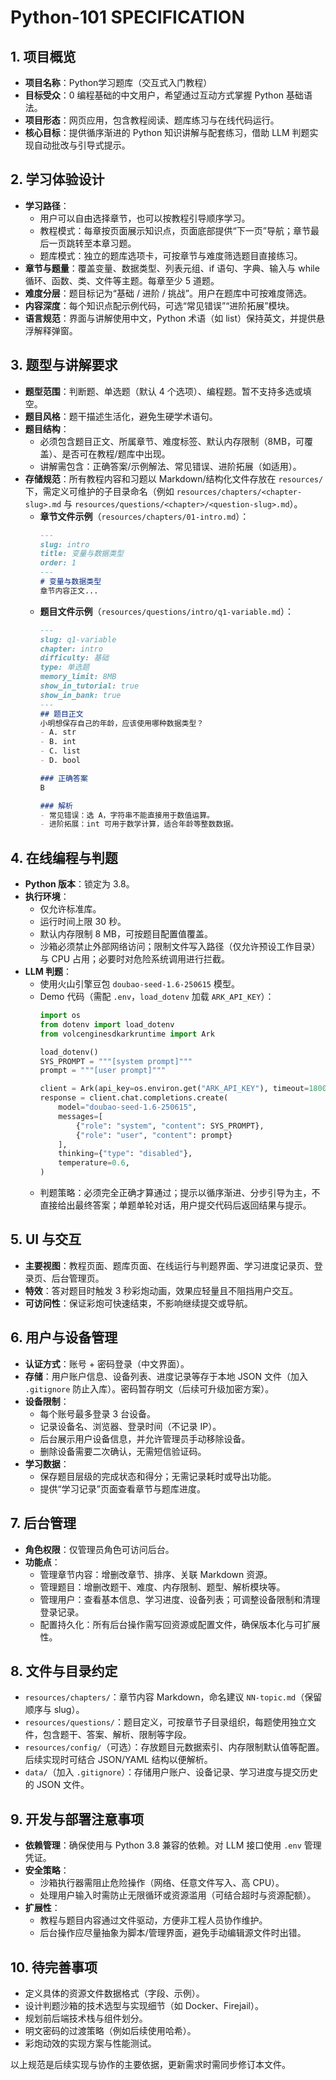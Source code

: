 # Python-101 SPECIFICATION

## 1. 项目概览
- **项目名称**：Python学习题库（交互式入门教程）
- **目标受众**：0 编程基础的中文用户，希望通过互动方式掌握 Python 基础语法。
- **项目形态**：网页应用，包含教程阅读、题库练习与在线代码运行。
- **核心目标**：提供循序渐进的 Python 知识讲解与配套练习，借助 LLM 判题实现自动批改与引导式提示。

## 2. 学习体验设计
- **学习路径**：
  - 用户可以自由选择章节，也可以按教程引导顺序学习。
  - 教程模式：每章按页面展示知识点，页面底部提供“下一页”导航；章节最后一页跳转至本章习题。
  - 题库模式：独立的题库选项卡，可按章节与难度筛选题目直接练习。
- **章节与题量**：覆盖变量、数据类型、列表元组、if 语句、字典、输入与 while 循环、函数、类、文件等主题。每章至少 5 道题。
- **难度分层**：题目标记为“基础 / 进阶 / 挑战”。用户在题库中可按难度筛选。
- **内容深度**：每个知识点配示例代码，可选“常见错误”“进阶拓展”模块。
- **语言规范**：界面与讲解使用中文，Python 术语（如 list）保持英文，并提供悬浮解释弹窗。

## 3. 题型与讲解要求
- **题型范围**：判断题、单选题（默认 4 个选项）、编程题。暂不支持多选或填空。
- **题目风格**：题干描述生活化，避免生硬学术语句。
- **题目结构**：
  - 必须包含题目正文、所属章节、难度标签、默认内存限制（8MB，可覆盖）、是否可在教程/题库中出现。
  - 讲解需包含：正确答案/示例解法、常见错误、进阶拓展（如适用）。
- **存储规范**：所有教程内容和习题以 Markdown/结构化文件存放在 `resources/` 下，需定义可维护的子目录命名（例如 `resources/chapters/<chapter-slug>.md` 与 `resources/questions/<chapter>/<question-slug>.md`）。
  - **章节文件示例**（`resources/chapters/01-intro.md`）：
    ```markdown
    ---
    slug: intro
    title: 变量与数据类型
    order: 1
    ---
    # 变量与数据类型
    章节内容正文...
    ```
  - **题目文件示例**（`resources/questions/intro/q1-variable.md`）：
    ```markdown
    ---
    slug: q1-variable
    chapter: intro
    difficulty: 基础
    type: 单选题
    memory_limit: 8MB
    show_in_tutorial: true
    show_in_bank: true
    ---
    ## 题目正文
    小明想保存自己的年龄，应该使用哪种数据类型？
    - A. str
    - B. int
    - C. list
    - D. bool

    ### 正确答案
    B

    ### 解析
    - 常见错误：选 A，字符串不能直接用于数值运算。
    - 进阶拓展：int 可用于数学计算，适合年龄等整数数据。

## 4. 在线编程与判题
- **Python 版本**：锁定为 3.8。
- **执行环境**：
  - 仅允许标准库。
  - 运行时间上限 30 秒。
  - 默认内存限制 8 MB，可按题目配置值覆盖。
  - 沙箱必须禁止外部网络访问；限制文件写入路径（仅允许预设工作目录）与 CPU 占用；必要时对危险系统调用进行拦截。
- **LLM 判题**：
  - 使用火山引擎豆包 `doubao-seed-1.6-250615` 模型。
  - Demo 代码（需配 `.env`，`load_dotenv` 加载 `ARK_API_KEY`）：
    ```python
    import os
    from dotenv import load_dotenv
    from volcenginesdkarkruntime import Ark

    load_dotenv()
    SYS_PROMPT = """[system prompt]"""
    prompt = """[user prompt]"""

    client = Ark(api_key=os.environ.get("ARK_API_KEY"), timeout=1800)
    response = client.chat.completions.create(
        model="doubao-seed-1.6-250615",
        messages=[
            {"role": "system", "content": SYS_PROMPT},
            {"role": "user", "content": prompt}
        ],
        thinking={"type": "disabled"},
        temperature=0.6,
    )
    ```
  - 判题策略：必须完全正确才算通过；提示以循序渐进、分步引导为主，不直接给出最终答案；单题单轮对话，用户提交代码后返回结果与提示。

## 5. UI 与交互
- **主要视图**：教程页面、题库页面、在线运行与判题界面、学习进度记录页、登录页、后台管理页。
- **特效**：答对题目时触发 3 秒彩炮动画，效果应轻量且不阻挡用户交互。
- **可访问性**：保证彩炮可快速结束，不影响继续提交或导航。

## 6. 用户与设备管理
- **认证方式**：账号 + 密码登录（中文界面）。
- **存储**：用户账户信息、设备列表、进度记录等存于本地 JSON 文件（加入 `.gitignore` 防止入库）。密码暂存明文（后续可升级加密方案）。
- **设备限制**：
  - 每个账号最多登录 3 台设备。
  - 记录设备名、浏览器、登录时间（不记录 IP）。
  - 后台展示用户设备信息，并允许管理员手动移除设备。
  - 删除设备需要二次确认，无需短信验证码。
- **学习数据**：
  - 保存题目层级的完成状态和得分；无需记录耗时或导出功能。
  - 提供“学习记录”页面查看章节与题库进度。

## 7. 后台管理
- **角色权限**：仅管理员角色可访问后台。
- **功能点**：
  - 管理章节内容：增删改章节、排序、关联 Markdown 资源。
  - 管理题目：增删改题干、难度、内存限制、题型、解析模块等。
  - 管理用户：查看基本信息、学习进度、设备列表；可调整设备限制和清理登录记录。
  - 配置持久化：所有后台操作需写回资源或配置文件，确保版本化与可扩展性。

## 8. 文件与目录约定
- `resources/chapters/`：章节内容 Markdown，命名建议 `NN-topic.md`（保留顺序与 slug）。
- `resources/questions/`：题目定义，可按章节子目录组织，每题使用独立文件，包含题干、答案、解析、限制等字段。
- `resources/config/`（可选）：存放题目元数据索引、内存限制默认值等配置。后续实现时可结合 JSON/YAML 结构以便解析。
- `data/`（加入 `.gitignore`）：存储用户账户、设备记录、学习进度与提交历史的 JSON 文件。

## 9. 开发与部署注意事项
- **依赖管理**：确保使用与 Python 3.8 兼容的依赖。对 LLM 接口使用 `.env` 管理凭证。
- **安全策略**：
  - 沙箱执行器需阻止危险操作（网络、任意文件写入、高 CPU）。
  - 处理用户输入时需防止无限循环或资源滥用（可结合超时与资源配额）。
- **扩展性**：
  - 教程与题目内容通过文件驱动，方便非工程人员协作维护。
  - 后台操作应尽量抽象为脚本/管理界面，避免手动编辑源文件时出错。

## 10. 待完善事项
- 定义具体的资源文件数据格式（字段、示例）。
- 设计判题沙箱的技术选型与实现细节（如 Docker、Firejail）。
- 规划前后端技术栈与组件划分。
- 明文密码的过渡策略（例如后续使用哈希）。
- 彩炮动效的实现方案与性能测试。

以上规范是后续实现与协作的主要依据，更新需求时需同步修订本文件。
